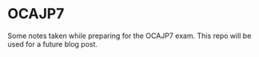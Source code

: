 # OCAJP7

Some notes taken while preparing for the OCAJP7 exam. This repo will be used for a future blog post.
